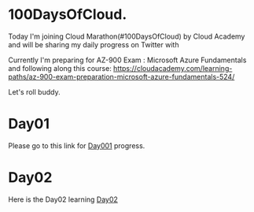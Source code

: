 # 100DaysOfCloud.

Today I'm joining Cloud Marathon(#100DaysOfCloud) by Cloud Academy and will be sharing my daily progress on Twitter with 

Currently I'm preparing for AZ-900 Exam : Microsoft Azure Fundamentals and following along this course:
https://cloudacademy.com/learning-paths/az-900-exam-preparation-microsoft-azure-fundamentals-524/

 Let's roll buddy.

 # Day01
 
 Please go to this link for [Day001](https://github.com/mohlatif227/100DaysOfCloud/tree/main/Day001) progress.



# Day02

Here is the Day02 learning [Day02](Day002/)
